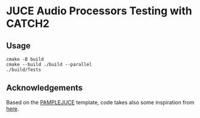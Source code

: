 # JUCE Audio Processors Testing with CATCH2

## Usage

```shell
cmake -B build
cmake --build ./build --parallel
./build/Tests
```

## Acknowledgements
Based on the [PAMPLEJUCE](https://github.com/sudara/pamplejuce/) template, code takes also some inspiration from [here](https://github.com/ejaaskel/FilterUnitTest).